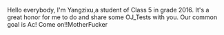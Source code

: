 Hello everybody,
  I'm Yangzixu,a student of Class 5 in grade 2016.
  It's a great honor for me to do and share some OJ_Tests with you.
  Our common goal is Ac!
  Come on!!MotherFucker
